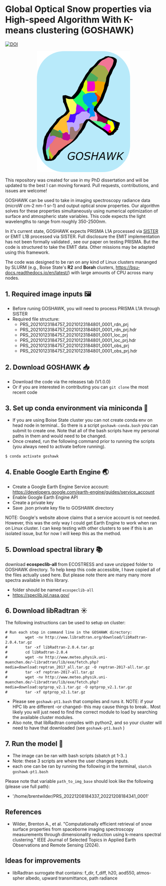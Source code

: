 # Global Optical Snow properties via High-speed Algorithm With K-means clustering (GOSHAWK)
[![DOI](https://zenodo.org/badge/756454442.svg)](https://zenodo.org/doi/10.5281/zenodo.10652709)

<p align="center">
    <img src="docs/goshawk.png" alt="goshawk" width="300"/>
</p>

This repository was created for use in my PhD dissertation and will be updated to the best I can moving forward. Pull requests, contributions, and issues are welcome!

GOSHAWK can be used to take in imaging spectroscopy radiance data (microW cm-2 nm-1 sr-1) and output optical snow properties. Our algorithm solves for these properties simultaneously using numerical optimization of surface and atmospheric state variables. This code expects the light wavelengths to range from roughly 350-2500nm. 

In it's current state, GOSHAWK expects PRISMA L1A processed via [SISTER](https://github.com/EnSpec/sister) or EMIT L1B processed via SISTER. Full disclosure the EMIT implementation has not been formally validated , see our paper on testing PRISMA. But the code is structured to take the EMIT data. Other missions may be adapted using this framework.

The code was designed to be ran on any kind of Linux clusters mananged by SLURM (e.g., Boise State's **R2** and **Borah** clusters, https://bsu-docs.readthedocs.io/en/latest/) with large amounts of CPU across many nodes. 


## 1. Required image inputs :framed_picture:

- Before runing GOSHAWK, you will need to process PRISMA L1A through SISTER
- Required file structure:
    - PRS_20210123184757_20210123184801_0001_rdn_prj
    - PRS_20210123184757_20210123184801_0001_rdn_prj.hdr
    - PRS_20210123184757_20210123184801_0001_loc_prj
    - PRS_20210123184757_20210123184801_0001_loc_prj.hdr
    - PRS_20210123184757_20210123184801_0001_obs_prj
    - PRS_20210123184757_20210123184801_0001_obs_prj.hdr


## 2. Download GOSHAWK :inbox_tray:

- Download the code via the releases tab (V1.0.0)
- Or if you are interested in contributing you can `git clone` the most recent code


## 3. Set up conda environment via miniconda :snake:
- If you are using Boise State cluster you can not create conda env on head node in terminal.. So there is a script `goshawk-conda.bash` you can submit to create one. Note that all of the bash scripts have my personal paths in them and would need to be changed.
- Once created, run the following command prior to running the scripts (you always need to activate before running).

```
$ conda activate goshawk
```


## 4. Enable Google Earth Engine :earth_asia:
- Create a Google Earth Engine Service account: https://developers.google.com/earth-engine/guides/service_account 
- Enable Google Earth Engine API
- Create a private key
- Save .json private key file to GOSHAWK directory

NOTE: Google's website above claims that a service account is not needed. However, this was the only way I could get Earth Engine to work when ran on Linux cluster. I can keep testing with other clusters to see if this is an isolated issue, but for now I will keep this as the method.


## 5. Download spectral library :books:
download __ecospeclib-all__ from ECOSTRESS and save unzipped folder to GOSHAWK directory. To help keep this code accessible, I have copied all of the files actually used here. But please note there are many many more spectra available in this library.
- folder should be named `ecospeclib-all`
- https://speclib.jpl.nasa.gov/ 



## 6. Download libRadtran :sunny:
The following instructions can be used to setup on cluster:

```
# Run each step in command line in the GOSHAWK directory:
#        wget -nv http://www.libradtran.org/download/libRadtran-2.0.4.tar.gz
#        tar -xf libRadtran-2.0.4.tar.gz
#        cd libRadtran-2.0.4
#        wget -nv http://www.meteo.physik.uni-muenchen.de/~libradtran/lib/exe/fetch.php?media=download:reptran_2017_all.tar.gz -O reptran-2017-all.tar.gz
#        tar -xf reptran-2017-all.tar.gz
#        wget -nv http://www.meteo.physik.uni-muenchen.de/~libradtran/lib/exe/fetch.php?media=download:optprop_v2.1.tar.gz -O optprop_v2.1.tar.gz
#        tar -xf optprop_v2.1.tar.gz
```

- Please see `goshawk-pt1.bash` that compiles and runs it. NOTE: if your HPC lib are different -or changed- this may cause things to break.. Most likely you will just need to find the correct module to load by searching the available cluster modules.
- Also note, that libRadtran compiles with python2, and so your cluster will need to have that downloaded (see `goshawk-pt1.bash` )


## 7. Run the model :rocket:

- The image can be ran with bash scripts (sbatch pt 1-3..)
- Note: these 3 scripts are where the user changes inputs. 
- each one can be ran by running the following in the terminal, `sbatch goshawk-pt1.bash`


Please note that variable `path_to_img_base` should look like the following (please use full path):
- '/home/brentwilder/PRS_20221208184337_20221208184341_0001'

## References
- Wilder, Brenton A., et al. "Computationally efficient retrieval of snow surface properties from spaceborne imaging spectroscopy measurements through dimensionality reduction using k-means spectral clustering." IEEE Journal of Selected Topics in Applied Earth Observations and Remote Sensing (2024).

## Ideas for improvements
- libRadtran surrogate that contains: f_dir, f_diff, h20, aod550, atmos-spher albedo, upward transmittance, path radiance